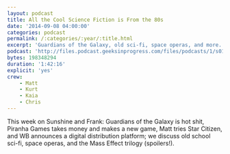 ```yaml
---
layout: podcast
title: All the Cool Science Fiction is From the 80s
date: '2014-09-08 04:00:00'
categories: podcast
permalink: /:categories/:year/:title.html
excerpt: 'Guardians of the Galaxy, old sci-fi, space operas, and more.'
podcast: 'http://files.podcast.geeksinprogress.com/files/podcasts/1/s01e16_ScienceFictionFromThe80s.mp3'
bytes: 198348294
duration: '1:42:16'
explicit: 'yes'
crew:
    - Matt
    - Kurt
    - Kaia
    - Chris
---
```


This week on Sunshine and Frank: Guardians of the Galaxy is hot shit, Piranha Games takes money and makes a new game, Matt tries Star Citizen, and WB announces a digital distribution platform; we discuss old school sci-fi, space operas, and the Mass Effect trilogy (spoilers!).
